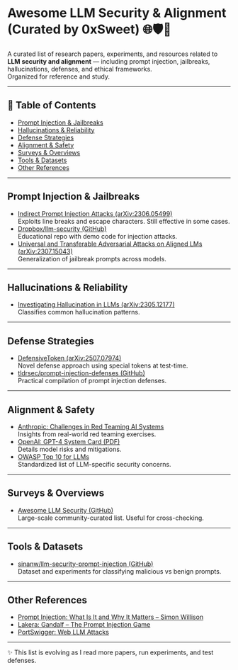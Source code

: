 # Awesome LLM Security & Alignment (Curated by 0xSweet) 🌐🛡️🤝

A curated list of research papers, experiments, and resources related to **LLM security and alignment** — including prompt injection, jailbreaks, hallucinations, defenses, and ethical frameworks.  
Organized for reference and study.

---

## 📑 Table of Contents
- [Prompt Injection & Jailbreaks](#prompt-injection--jailbreaks)
- [Hallucinations & Reliability](#hallucinations--reliability)
- [Defense Strategies](#defense-strategies)
- [Alignment & Safety](#alignment--safety)
- [Surveys & Overviews](#surveys--overviews)
- [Tools & Datasets](#tools--datasets)
- [Other References](#other-references)

---

## Prompt Injection & Jailbreaks
- [Indirect Prompt Injection Attacks (arXiv:2306.05499)](https://arxiv.org/abs/2306.05499)   
  Exploits line breaks and escape characters. Still effective in some cases.  
- [Dropbox/llm-security (GitHub)](https://github.com/dropbox/llm-security)   
  Educational repo with demo code for injection attacks.  
- [Universal and Transferable Adversarial Attacks on Aligned LMs (arXiv:2307.15043)](https://arxiv.org/abs/2307.15043)  
  Generalization of jailbreak prompts across models.

---

## Hallucinations & Reliability
- [Investigating Hallucination in LLMs (arXiv:2305.12177)](https://arxiv.org/abs/2305.12177)  
  Classifies common hallucination patterns.

---

## Defense Strategies
- [DefensiveToken (arXiv:2507.07974)](https://arxiv.org/abs/2507.07974)   
  Novel defense approach using special tokens at test-time.  
- [tldrsec/prompt-injection-defenses (GitHub)](https://github.com/tldrsec/prompt-injection-defenses)   
  Practical compilation of prompt injection defenses.

---

## Alignment & Safety
- [Anthropic: Challenges in Red Teaming AI Systems](https://www.anthropic.com/news/challenges-in-red-teaming-ai-systems)   
  Insights from real-world red teaming exercises.  
- [OpenAI: GPT-4 System Card (PDF)](https://cdn.openai.com/papers/gpt-4-system-card.pdf)   
  Details model risks and mitigations.  
- [OWASP Top 10 for LLMs](https://genai.owasp.org/llm-top-10/)  
  Standardized list of LLM-specific security concerns.

---

## Surveys & Overviews
- [Awesome LLM Security (GitHub)](https://github.com/corca-ai/awesome-llm-security)  
  Large-scale community-curated list. Useful for cross-checking.

---

## Tools & Datasets
- [sinanw/llm-security-prompt-injection (GitHub)](https://github.com/sinanw/llm-security-prompt-injection)  
  Dataset and experiments for classifying malicious vs benign prompts.

---

## Other References
- [Prompt Injection: What Is It and Why It Matters – Simon Willison](https://simonwillison.net/2022/Sep/12/prompt-injection/)  
- [Lakera: Gandalf – The Prompt Injection Game](https://gandalf.lakera.ai/)  
- [PortSwigger: Web LLM Attacks](https://portswigger.net/web-security/llm-attacks)  

---





✨ This list is evolving as I read more papers, run experiments, and test defenses.  
